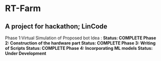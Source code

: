 # RT-Farm
## A project for hackathon; LinCode
  Phase 1:Virtual Simulation of Proposed bot Idea :   <b> Status: COMPLETE <b>
  Phase 2: Construction of the hardware part          <b> Status: COMPLETE <b>
  Phase 3: Writing of Scripts                         <b> Status: COMPLETE <b>
  Phase 4: Incorporating ML models                    <b> Status: Under Development <b>
  
